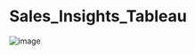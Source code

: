 # Sales_Insights_Tableau


![image](https://user-images.githubusercontent.com/36724689/236283982-f3315be5-317d-415b-a175-8b1202ebe120.png)
